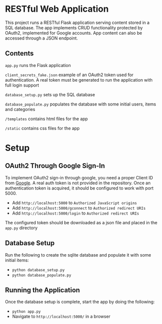 # RESTful Web Application

This project runs a RESTful Flask application serving content stored in a SQL database. The app implements CRUD functionality protected by OAuth2, implemented for Google accounts. App content can also be accessed through a JSON endpoint.

## Contents

`app.py` runs the Flask application

`client_secrets_fake.json` example of an OAuth2 token used for authentication. A real token must be generated to run the application with full login support

`database_setup.py` sets up the SQL database

`database_populate.py` populates the database with some initial users, items and categories

`/templates` contains html files for the app

`/static` contains css files for the app

# Setup

## OAuth2 Through Google Sign-In

To implement OAuth2 sign-in through google, you need a proper Client ID from [Google](https://console.developers.google.com/apis/credentials). A real auth token is not provided in the repository. Once an authentication token is acquired, it should be configured to work with port 5000.

   * Add `http://localhost:5000` to `Authorized JavaScript origins`
   * Add `http://localhost:5000/gconnect` to `Authorized redirect URIs`
   * Add `http://localhost:5000/login` to `Authorized redirect URIs`
   
The configured token should be downloaded as a json file and placed in the `app.py` directory

## Database Setup

Run the following to create the sqlite database and populate it with some initial items:
   * `python database_setup.py`
   * `python database_populate.py`

## Running the Application

Once the database setup is complete, start the app by doing the following:

   * `python app.py`
   * Navigate to `http://localhost:5000/` in a browser
